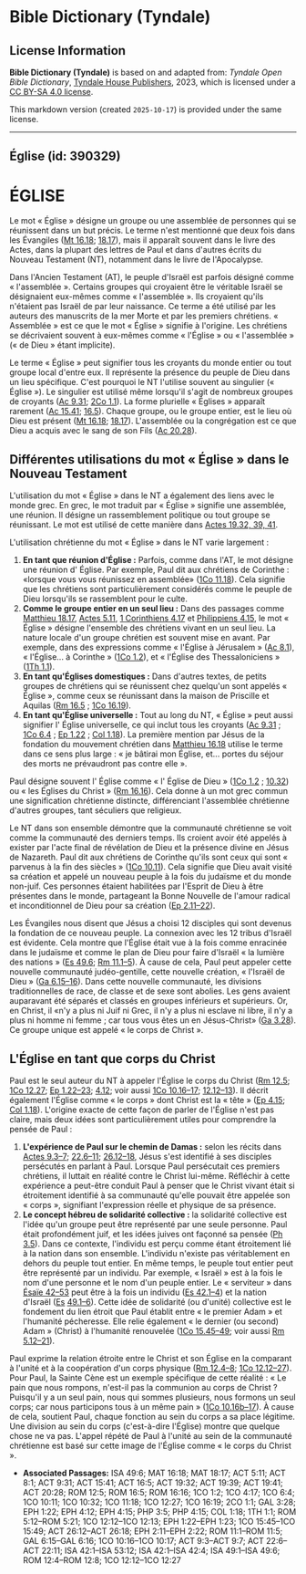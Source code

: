 # Bible Dictionary (Tyndale)

## License Information

**Bible Dictionary (Tyndale)** is based on and adapted from: _Tyndale Open Bible Dictionary_, [Tyndale House Publishers](https://tyndaleopenresources.com/), 2023, which is licensed under a [CC BY-SA 4.0 license](https://creativecommons.org/licenses/by-sa/4.0/legalcode.en).

This markdown version (created `2025-10-17`) is provided under the same license.



--------------------------------

## Église (id: 390329)

ÉGLISE
======

Le mot « Église » désigne un groupe ou une assemblée de personnes qui se réunissent dans un but précis. Le terme n'est mentionné que deux fois dans les Évangiles ([Mt 16\.18](https://ref.ly/Matt16:18); [18\.17](https://ref.ly/Matt18:17)), mais il apparaît souvent dans le livre des Actes, dans la plupart des lettres de Paul et dans d'autres écrits du Nouveau Testament (NT), notamment dans le livre de l'Apocalypse.

Dans l'Ancien Testament (AT), le peuple d'Israël est parfois désigné comme « l'assemblée ». Certains groupes qui croyaient être le véritable Israël se désignaient eux\-mêmes comme « l'assemblée ». Ils croyaient qu'ils n'étaient pas Israël de par leur naissance. Ce terme a été utilisé par les auteurs des manuscrits de la mer Morte et par les premiers chrétiens. « Assemblée » est ce que le mot « Église » signifie à l'origine. Les chrétiens se décrivaient souvent à eux\-mêmes comme « l'Église » ou « l'assemblée » (« de Dieu » étant implicite).

Le terme « Église » peut signifier tous les croyants du monde entier ou tout groupe local d'entre eux. Il représente la présence du peuple de Dieu dans un lieu spécifique. C'est pourquoi le NT l'utilise souvent au singulier (« Église »). Le singulier est utilisé même lorsqu'il s'agit de nombreux groupes de croyants ([Ac 9\.31](https://ref.ly/Acts9:31); [2Co 1\.1](https://ref.ly/2Cor1:1)). La forme plurielle « Églises » apparaît rarement ([Ac 15\.41](https://ref.ly/Acts15:41); [16\.5](https://ref.ly/Acts16:5)). Chaque groupe, ou le groupe entier, est le lieu où Dieu est présent ([Mt 16\.18](https://ref.ly/Matt16:18); [18\.17](https://ref.ly/Matt18:17)). L'assemblée ou la congrégation est ce que Dieu a acquis avec le sang de son Fils ([Ac 20\.28](https://ref.ly/Acts20:28)). 

Différentes utilisations du mot « Église » dans le Nouveau Testament
--------------------------------------------------------------------

L'utilisation du mot « Église » dans le NT a également des liens avec le monde grec. En grec, le mot traduit par « Église » signifie une assemblée, une réunion. Il désigne un rassemblement politique ou tout groupe se réunissant. Le mot est utilisé de cette manière dans [Actes 19\.32, 39, 41](https://ref.ly/Acts19:32,Acts19:39,Acts19:41).

L'utilisation chrétienne du mot « Église » dans le NT varie largement :

1. **En tant que réunion d'Église :** Parfois, comme dans l'AT, le mot désigne une réunion d' Église. Par exemple, Paul dit aux chrétiens de Corinthe : «lorsque vous vous réunissez en assemblée» ([1Co 11\.18](https://ref.ly/1Cor11:18)). Cela signifie que les chrétiens sont particulièrement considérés comme le peuple de Dieu lorsqu'ils se rassemblent pour le culte.
2. **Comme le groupe entier en un seul lieu :** Dans des passages comme [Matthieu 18\.17](https://ref.ly/Matt18:17), [Actes 5\.11](https://ref.ly/Acts5:11), [1 Corinthiens 4\.17](https://ref.ly/1Cor4:17) et [Philippiens 4\.15](https://ref.ly/Phil4:15), le mot « Église » désigne l'ensemble des chrétiens vivant en un seul lieu. La nature locale d'un groupe chrétien est souvent mise en avant. Par exemple, dans des expressions comme « l'Église à Jérusalem » ([Ac 8\.1](https://ref.ly/Acts8:1)), « l'Église... à Corinthe » ([1Co 1\.2](https://ref.ly/1Cor1:2)), et « l'Église des Thessaloniciens » ([1Th 1\.1](https://ref.ly/1Thess1:1)).
3. **En tant qu'Églises domestiques :** Dans d'autres textes, de petits groupes de chrétiens qui se réunissent chez quelqu'un sont appelés « Église », comme ceux se réunissant dans la maison de Priscille et Aquilas ([Rm 16\.5](https://ref.ly/Rom16:5) ; [1Co 16\.19](https://ref.ly/1Cor16:19)).
4. **En tant qu'Église universelle :** Tout au long du NT, « Église » peut aussi signifier l' Église universelle, ce qui inclut tous les croyants ([Ac 9\.31](https://ref.ly/Acts9:31) ; [1Co 6\.4](https://ref.ly/1Cor6:4) ; [Ep 1\.22](https://ref.ly/Eph1:22) ; [Col 1\.18](https://ref.ly/Col1:18)). La première mention par Jésus de la fondation du mouvement chrétien dans [Matthieu 16\.18](https://ref.ly/Matt16:18) utilise le terme dans ce sens plus large : « je bâtirai mon Église, et... portes du séjour des morts ne prévaudront pas contre elle ».

Paul désigne souvent l' Église comme « l' Église de Dieu » ([1Co 1\.2](https://ref.ly/1Cor1:2) ; [10\.32](https://ref.ly/1Cor10:32)) ou « les Églises du Christ » ([Rm 16\.16](https://ref.ly/Rom16:16)). Cela donne à un mot grec commun une signification chrétienne distincte, différenciant l'assemblée chrétienne d'autres groupes, tant séculiers que religieux.

Le NT dans son ensemble démontre que la communauté chrétienne se voit comme la communauté des derniers temps. Ils croient avoir été appelés à exister par l'acte final de révélation de Dieu et la présence divine en Jésus de Nazareth. Paul dit aux chrétiens de Corinthe qu'ils sont ceux qui sont « parvenus à la fin des siècles » ([1Co 10\.11](https://ref.ly/1Cor10:11)). Cela signifie que Dieu avait visité sa création et appelé un nouveau peuple à la fois du judaïsme et du monde non\-juif. Ces personnes étaient habilitées par l'Esprit de Dieu à être présentes dans le monde, partageant la Bonne Nouvelle de l'amour radical et inconditionnel de Dieu pour sa création ([Ep 2\.11–22](https://ref.ly/Eph2:11-Eph2:22)).

Les Évangiles nous disent que Jésus a choisi 12 disciples qui sont devenus la fondation de ce nouveau peuple. La connexion avec les 12 tribus d'Israël est évidente. Cela montre que l'Église était vue à la fois comme enracinée dans le judaïsme et comme le plan de Dieu pour faire d'Israël « la lumière des nations » ([Es 49\.6](https://ref.ly/Isa49:6); [Rm 11\.1–5](https://ref.ly/Rom11:1-Rom11:5)). À cause de cela, Paul peut appeler cette nouvelle communauté judéo\-gentille, cette nouvelle création, « l'Israël de Dieu » ([Ga 6\.15–16](https://ref.ly/Gal6:15-Gal6:16)). Dans cette nouvelle communauté, les divisions traditionnelles de race, de classe et de sexe sont abolies. Les gens avaient auparavant été séparés et classés en groupes inférieurs et supérieurs. Or, en Christ, il «n'y a plus ni Juif ni Grec, il n'y a plus ni esclave ni libre, il n'y a plus ni homme ni femme ; car tous vous êtes un en Jésus\-Christ» ([Ga 3\.28](https://ref.ly/Gal3:28)). Ce groupe unique est appelé « le corps de Christ ».

L'Église en tant que corps du Christ
------------------------------------

Paul est le seul auteur du NT à appeler l'Église le corps du Christ ([Rm 12\.5](https://ref.ly/Rom12:5); [1Co 12\.27](https://ref.ly/1Cor12:27); [Ep 1\.22–23](https://ref.ly/Eph1:22-Eph1:23); [4\.12](https://ref.ly/Eph4:12); voir aussi [1Co 10\.16–17](https://ref.ly/1Cor10:16-1Cor10:17); [12\.12–13](https://ref.ly/1Cor12:12-1Cor12:13)). Il décrit également l'Église comme « le corps » dont Christ est la « tête » ([Ep 4\.15](https://ref.ly/Eph4:15); [Col 1\.18](https://ref.ly/Col1:18)). L'origine exacte de cette façon de parler de l'Église n'est pas claire, mais deux idées sont particulièrement utiles pour comprendre la pensée de Paul :

1. **L'expérience de Paul sur le chemin de Damas :** selon les récits dans [Actes 9\.3–7](https://ref.ly/Acts9:3-Acts9:7); [22\.6–11](https://ref.ly/Acts22:6-Acts22:11); [26\.12–18](https://ref.ly/Acts26:12-Acts26:18), Jésus s'est identifié à ses disciples persécutés en parlant à Paul. Lorsque Paul persécutait ces premiers chrétiens, il luttait en réalité contre le Christ lui\-même. Réfléchir à cette expérience a peut\-être conduit Paul à penser que le Christ vivant était si étroitement identifié à sa communauté qu'elle pouvait être appelée son « corps », signifiant l'expression réelle et physique de sa présence.
2. **Le concept hébreu de solidarité collective :** la solidarité collective est l'idée qu'un groupe peut être représenté par une seule personne. Paul était profondément juif, et les idées juives ont façonné sa pensée ([Ph 3\.5](https://ref.ly/Phil3:5)). Dans ce contexte, l'individu est perçu comme étant étroitement lié à la nation dans son ensemble. L'individu n'existe pas véritablement en dehors du peuple tout entier. En même temps, le peuple tout entier peut être représenté par un individu. Par exemple, « Israël » est à la fois le nom d'une personne et le nom d'un peuple entier. Le « serviteur » dans [Ésaïe 42–53](https://ref.ly/Isa42:1-Isa53:12) peut être à la fois un individu ([Es 42\.1–4](https://ref.ly/Isa42:1-Isa42:4)) et la nation d'Israël ([Es](https://ref.ly/Isa42:1-Isa42:4) [49\.1–6](https://ref.ly/Isa49:1-Isa49:6)). Cette idée de solidarité (ou d'unité) collective est le fondement du lien étroit que Paul établit entre « le premier Adam » et l'humanité pécheresse. Elle relie également « le dernier (ou second) Adam » (Christ) à l'humanité renouvelée ([1Co 15\.45–49](https://ref.ly/1Cor15:45-1Cor15:49); voir aussi [Rm 5\.12–21](https://ref.ly/Rom5:12-Rom5:21)).

Paul exprime la relation étroite entre le Christ et son Église en la comparant à l'unité et à la coopération d'un corps physique ([Rm 12\.4–8](https://ref.ly/Rom12:4-Rom12:8); [1Co 12\.12–27](https://ref.ly/1Cor12:12-1Cor12:27)). Pour Paul, la Sainte Cène est un exemple spécifique de cette réalité : « Le pain que nous rompons, n'est\-il pas la communion au corps de Christ ? Puisqu'il y a un seul pain, nous qui sommes plusieurs, nous formons un seul corps; car nous participons tous à un même pain » ([1Co 10\.16b–17](https://ref.ly/1Cor10:16-1Cor10:17)). À cause de cela, soutient Paul, chaque fonction au sein du corps a sa place légitime. Une division au sein du corps (c'est\-à\-dire l'Église) montre que quelque chose ne va pas. L'appel répété de Paul à l'unité au sein de la communauté chrétienne est basé sur cette image de l'Église comme « le corps du Christ ».

* **Associated Passages:** ISA 49:6; MAT 16:18; MAT 18:17; ACT 5:11; ACT 8:1; ACT 9:31; ACT 15:41; ACT 16:5; ACT 19:32; ACT 19:39; ACT 19:41; ACT 20:28; ROM 12:5; ROM 16:5; ROM 16:16; 1CO 1:2; 1CO 4:17; 1CO 6:4; 1CO 10:11; 1CO 10:32; 1CO 11:18; 1CO 12:27; 1CO 16:19; 2CO 1:1; GAL 3:28; EPH 1:22; EPH 4:12; EPH 4:15; PHP 3:5; PHP 4:15; COL 1:18; 1TH 1:1; ROM 5:12–ROM 5:21; 1CO 12:12–1CO 12:13; EPH 1:22–EPH 1:23; 1CO 15:45–1CO 15:49; ACT 26:12–ACT 26:18; EPH 2:11–EPH 2:22; ROM 11:1–ROM 11:5; GAL 6:15–GAL 6:16; 1CO 10:16–1CO 10:17; ACT 9:3–ACT 9:7; ACT 22:6–ACT 22:11; ISA 42:1–ISA 53:12; ISA 42:1–ISA 42:4; ISA 49:1–ISA 49:6; ROM 12:4–ROM 12:8; 1CO 12:12–1CO 12:27

